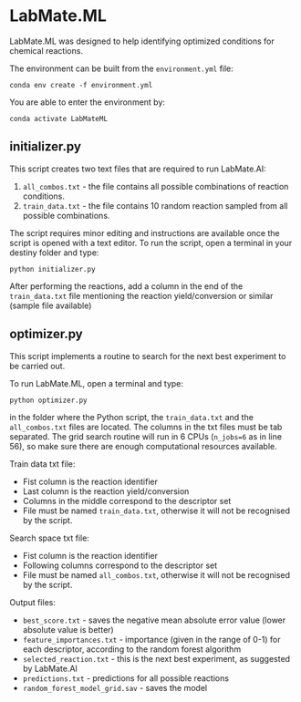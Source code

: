 # LabMate.ML 

LabMate.ML was designed to help identifying optimized conditions for chemical reactions.

The environment can be built from the `environment.yml` file:

```
conda env create -f environment.yml
```

You are able to enter the environment by:

```
conda activate LabMateML
```


## initializer.py

This script creates two text files that are required to run LabMate.AI:

1) `all_combos.txt` - the file contains all possible combinations of reaction conditions.
2) `train_data.txt` - the file contains 10 random reaction sampled from all possible combinations.


The script requires minor editing and instructions are available once the script is opened with a text editor.
To run the script, open a terminal in your destiny folder and type:

```
python initializer.py
```

After performing the reactions, add a column in the end of the `train_data.txt` file mentioning the reaction yield/conversion or similar (sample file available)


## optimizer.py


This script implements a routine to search for the next best experiment to be carried out.


To run LabMate.ML, open a terminal and type:

```
python optimizer.py
```

in the folder where the Python script, the `train_data.txt` and the `all_combos.txt` files are located. The columns in the txt files must be tab separated.
The grid search routine will run in 6 CPUs (`n_jobs=6` as in line 56), so make sure there are enough computational resources available.



Train data txt file:
- Fist column is the reaction identifier
- Last column is the reaction yield/conversion
- Columns in the middle correspond to the descriptor set
- File must be named `train_data.txt`, otherwise it will not be recognised by the script.


Search space txt file:
- Fist column is the reaction identifier 
- Following columns correspond to the descriptor set
- File must be named `all_combos.txt`, otherwise it will not be recognised by the script.


Output files:
- `best_score.txt` - saves the negative mean absolute error value (lower absolute value is better)
- `feature_importances.txt` - importance (given in the range of 0-1) for each descriptor, according to the random forest algorithm
- `selected_reaction.txt` - this is the next best experiment, as suggested by LabMate.AI
- `predictions.txt` - predictions for all possible reactions
- `random_forest_model_grid.sav` - saves the model






